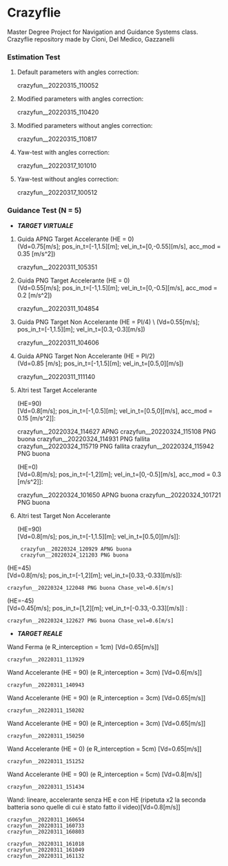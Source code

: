 # Crazyflie
Master Degree Project for Navigation and Guidance Systems class. 
Crazyflie repository made by Cioni, Del Medico, Gazzanelli

### Estimation Test
1) Default parameters with angles correction:
     
   
    crazyfun__20220315_110052
2) Modified parameters with angles correction:


    crazyfun__20220315_110420

3) Modified parameters without angles correction:
 

    crazyfun__20220315_110817
4) Yaw-test with angles correction:
  

    crazyfun__20220317_101010
5) Yaw-test without angles correction:
    

    crazyfun__20220317_100512

### Guidance Test (N = 5)
- **_TARGET VIRTUALE_**
1)  Guida APNG Target Accelerante (HE = 0) \
    (Vd=0.75[m/s]; pos_in_t=[-1,1.5][m]; vel_in_t=[0,-0.55][m/s], acc_mod = 0.35 [m/s^2])


    crazyfun__20220311_105351

2) Guida PNG Target Accelerante (HE = 0) \
   (Vd=0.55[m/s]; pos_in_t=[-1,1.5][m]; vel_in_t=[0,-0.5][m/s], acc_mod = 0.2 [m/s^2])


    crazyfun__20220311_104854 

3)  Guida PNG Target Non Accelerante (HE = PI/4) \ 
    (Vd=0.55[m/s]; pos_in_t=[-1,1.5][m]; vel_in_t=[0.3,-0.3][m/s])
   
 
    crazyfun__20220311_104606

4) Guida APNG Target Non Accelerante (HE = PI/2)\
 (Vd=0.85 [m/s]; pos_in_t=[-1,1.5][m]; vel_in_t=[0.5,0][m/s])


    crazyfun__20220311_111140

5) Altri test Target Accelerante

   (HE=90) \
   [Vd=0.8[m/s]; pos_in_t=[-1,0.5][m]; vel_in_t=[0.5,0][m/s], acc_mod = 0.15 [m/s^2]]:
   
 
    crazyfun__20220324_114627 APNG
    crazyfun__20220324_115108 PNG buona
    crazyfun__20220324_114931 PNG fallita
    crazyfun__20220324_115719 PNG fallita
    crazyfun__20220324_115942 PNG buona
    

   (HE=0) \
   [Vd=0.8[m/s]; pos_in_t=[-1,2][m]; vel_in_t=[0,-0.5][m/s], acc_mod = 0.3 [m/s^2]]:

    crazyfun__20220324_101650 APNG buona
    crazyfun__20220324_101721 PNG buona

6) Altri test Target Non Accelerante 

   (HE=90) \
   [Vd=0.8[m/s]; pos_in_t=[-1,1.5][m]; vel_in_t=[0.5,0][m/s]]:

        crazyfun__20220324_120929 APNG buona
        crazyfun__20220324_121203 PNG buona


  (HE=45) \
  [Vd=0.8[m/s]; pos_in_t=[-1,2][m]; vel_in_t=[0.33,-0.33][m/s]]:

    crazyfun__20220324_122048 PNG buona Chase_vel=0.6[m/s]

 (HE=-45) \
 [Vd=0.45[m/s]; pos_in_t=[1,2][m]; vel_in_t=[-0.33,-0.33][m/s]] :

    crazyfun__20220324_122627 PNG buona Chase_vel=0.6[m/s]
- **_TARGET REALE_**

Wand Ferma (e R_interception = 1cm)
[Vd=0.65[m/s]]

    crazyfun__20220311_113929

 Wand Accelerante (HE = 90) (e R_interception = 3cm)
[Vd=0.6[m/s]]

    crazyfun__20220311_140943

Wand Accelerante (HE = 90)  (e R_interception = 3cm)
[Vd=0.65[m/s]]

    crazyfun__20220311_150202

 Wand Accelerante (HE = 90) (e R_interception = 3cm)
[Vd=0.65[m/s]]

    crazyfun__20220311_150250

Wand Accelerante (HE = 0) (e R_interception = 5cm)
[Vd=0.65[m/s]]

    crazyfun__20220311_151252 
Wand Accelerante (HE = 90) (e R_interception = 5cm)
[Vd=0.8[m/s]]

    crazyfun__20220311_151434

Wand: lineare, accelerante senza HE e con HE 
(ripetuta x2 la seconda batteria sono quelle di cui è stato fatto il video)[Vd=0.8[m/s]]

    crazyfun__20220311_160654
    crazyfun__20220311_160733
    crazyfun__20220311_160803

    crazyfun__20220311_161018
    crazyfun__20220311_161049
    crazyfun__20220311_161132


        
